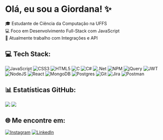# Olá, eu sou a Giordana! ✨

🎓 Estudante de Ciência da Computação na UFFS<br/>
💻 Foco em Desenvolvimento Full-Stack com JavaScript<br/>
🔌 Atualmente trabalho com Integrações e API<br/>

## 💻 Tech Stack:
![JavaScript](https://img.shields.io/badge/javascript-%23323330.svg?style=for-the-badge&logo=javascript&logoColor=%23F7DF1E) ![CSS3](https://img.shields.io/badge/css3-%231572B6.svg?style=for-the-badge&logo=css3&logoColor=white) ![HTML5](https://img.shields.io/badge/html5-%23E34F26.svg?style=for-the-badge&logo=html5&logoColor=white) ![C](https://img.shields.io/badge/c-%2300599C.svg?style=for-the-badge&logo=c&logoColor=white) ![C#](https://img.shields.io/badge/c%23-%23239120.svg?style=for-the-badge&logo=csharp&logoColor=white) ![.Net](https://img.shields.io/badge/.NET-5C2D91?style=for-the-badge&logo=.net&logoColor=white) ![NPM](https://img.shields.io/badge/NPM-%23CB3837.svg?style=for-the-badge&logo=npm&logoColor=white) ![jQuery](https://img.shields.io/badge/jquery-%230769AD.svg?style=for-the-badge&logo=jquery&logoColor=white) ![JWT](https://img.shields.io/badge/JWT-black?style=for-the-badge&logo=JSON%20web%20tokens) ![NodeJS](https://img.shields.io/badge/node.js-6DA55F?style=for-the-badge&logo=node.js&logoColor=white) ![React](https://img.shields.io/badge/react-%2320232a.svg?style=for-the-badge&logo=react&logoColor=%2361DAFB) ![MongoDB](https://img.shields.io/badge/MongoDB-%234ea94b.svg?style=for-the-badge&logo=mongodb&logoColor=white) ![Postgres](https://img.shields.io/badge/postgres-%23316192.svg?style=for-the-badge&logo=postgresql&logoColor=white) ![Git](https://img.shields.io/badge/git-%23F05033.svg?style=for-the-badge&logo=git&logoColor=white) ![Jira](https://img.shields.io/badge/jira-%230A0FFF.svg?style=for-the-badge&logo=jira&logoColor=white) ![Postman](https://img.shields.io/badge/Postman-FF6C37?style=for-the-badge&logo=postman&logoColor=white)
## 📊 Estatísticas GitHub:
![](https://github-readme-stats.vercel.app/api?username=giordanamartins&theme=transparent&hide_border=false&include_all_commits=false&count_private=false&layout=compact)
![](https://github-readme-stats.vercel.app/api/top-langs/?username=giordanamartins&theme=transparent&hide_border=false&include_all_commits=false&count_private=false&layout=compact)
## 🌐 Me encontre em:
[![Instagram](https://img.shields.io/badge/Instagram-%23E4405F.svg?logo=Instagram&logoColor=white)](https://instagram.com/giordanakm) [![LinkedIn](https://img.shields.io/badge/LinkedIn-%230077B5.svg?logo=linkedin&logoColor=white)](https://linkedin.com/in/giordana-martins) 
